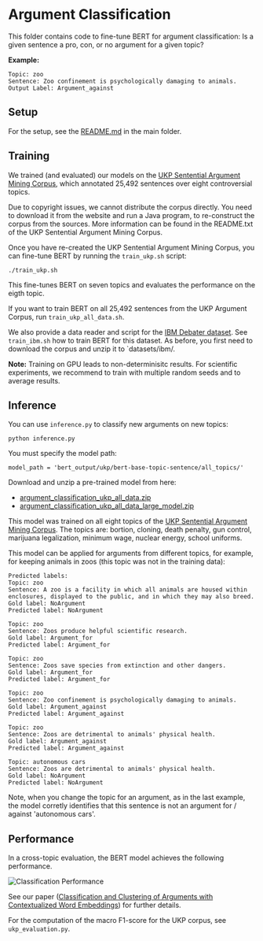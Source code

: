 # Argument Classification
This folder contains code to fine-tune BERT for argument classification: Is a given sentence a pro, con, or no argument for a given topic?

**Example:**
```
Topic: zoo
Sentence: Zoo confinement is psychologically damaging to animals.
Output Label: Argument_against
```


## Setup
For the setup, see the [README.md](https://github.com/UKPLab/acl2019-BERT-argument-classification-and-clustering/) in the main folder.


## Training
We trained (and evaluated) our models on the [UKP Sentential Argument Mining Corpus](https://www.informatik.tu-darmstadt.de/ukp/research_6/data/argumentation_mining_1/ukp_sentential_argument_mining_corpus/index.en.jsp), which annotated 25,492 sentences over eight controversial topics.

Due to copyright issues, we cannot distribute the corpus directly. You need to download it from the website and run a Java program, to re-construct the corpus from the sources. More information can be found in the README.txt of the UKP Sentential Argument Mining Corpus.

Once you have re-created the UKP Sentential Argument Mining Corpus, you can fine-tune BERT by running the `train_ukp.sh` script:
```
./train_ukp.sh
```

This fine-tunes BERT on seven topics and evaluates the performance on the eigth topic.


If you want to train BERT on all 25,492 sentences from the UKP Argument Corpus, run `train_ukp_all_data.sh`.

We also provide a data reader and script for the [IBM Debater dataset](http://www.research.ibm.com/haifa/dept/vst/debating_data.shtml). See `train_ibm.sh` how to train BERT for this dataset. As before, you first need to download the corpus and unzip it to `datasets/ibm/.

**Note:** Training on GPU leads to non-determinisitc results. For scientific experiments, we recommend to train with multiple random seeds and to average results.

## Inference
You can use `inference.py` to classify new arguments on new topics:
```
python inference.py
```

You must specify the model path:
```
model_path = 'bert_output/ukp/bert-base-topic-sentence/all_topics/'
```

Download and unzip a pre-trained model from here:
- [argument_classification_ukp_all_data.zip](https://public.ukp.informatik.tu-darmstadt.de/reimers/2019_acl-BERT-argument-classification-and-clustering/models/argument_classification_ukp_all_data.zip)
- [argument_classification_ukp_all_data_large_model.zip](https://public.ukp.informatik.tu-darmstadt.de/reimers/2019_acl-BERT-argument-classification-and-clustering/models/argument_classification_ukp_all_data_large_model.zip)

This model was trained on all eight topics of the [UKP Sentential Argument Mining Corpus](https://www.informatik.tu-darmstadt.de/ukp/research_6/data/argumentation_mining_1/ukp_sentential_argument_mining_corpus/index.en.jsp). The topics are: bortion, cloning, death penalty, gun control, marijuana legalization, minimum wage, nuclear energy, school uniforms.

This model can be applied for arguments from different topics, for example, for keeping animals in zoos (this topic was not in the training data):
```
Predicted labels:
Topic: zoo
Sentence: A zoo is a facility in which all animals are housed within enclosures, displayed to the public, and in which they may also breed.
Gold label: NoArgument
Predicted label: NoArgument

Topic: zoo
Sentence: Zoos produce helpful scientific research.
Gold label: Argument_for
Predicted label: Argument_for

Topic: zoo
Sentence: Zoos save species from extinction and other dangers.
Gold label: Argument_for
Predicted label: Argument_for

Topic: zoo
Sentence: Zoo confinement is psychologically damaging to animals.
Gold label: Argument_against
Predicted label: Argument_against

Topic: zoo
Sentence: Zoos are detrimental to animals' physical health.
Gold label: Argument_against
Predicted label: Argument_against

Topic: autonomous cars
Sentence: Zoos are detrimental to animals' physical health.
Gold label: NoArgument
Predicted label: NoArgument
```

Note, when you change the topic for an argument, as in the last example, the model corretly identifies that this sentence is not an argument for / against 'autonomous cars'.



## Performance

In a cross-topic evaluation, the BERT model achieves the following performance.

![Classification Performance](https://public.ukp.informatik.tu-darmstadt.de/reimers/2019_acl-BERT-argument-classification-and-clustering/images/table_classification_results.png)


See our paper ([Classification and Clustering of Arguments with Contextualized Word Embeddings](https://arxiv.org/abs/1906.09821))  for further details.

For the computation of the macro F1-score for the UKP corpus, see `ukp_evaluation.py`.
